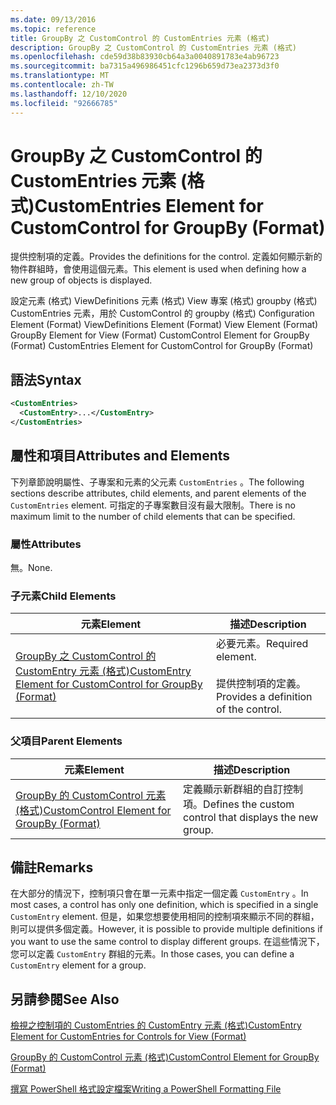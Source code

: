 ```yaml
---
ms.date: 09/13/2016
ms.topic: reference
title: GroupBy 之 CustomControl 的 CustomEntries 元素 (格式)
description: GroupBy 之 CustomControl 的 CustomEntries 元素 (格式)
ms.openlocfilehash: cde59d38b83930cb64a3a0040891783e4ab96723
ms.sourcegitcommit: ba7315a496986451cfc1296b659d73ea2373d3f0
ms.translationtype: MT
ms.contentlocale: zh-TW
ms.lasthandoff: 12/10/2020
ms.locfileid: "92666785"
---
```

# <a name="customentries-element-for-customcontrol-for-groupby-format"></a><span data-ttu-id="87ecb-103">GroupBy 之 CustomControl 的 CustomEntries 元素 (格式)</span><span class="sxs-lookup"><span data-stu-id="87ecb-103">CustomEntries Element for CustomControl for GroupBy (Format)</span></span>

<span data-ttu-id="87ecb-104">提供控制項的定義。</span><span class="sxs-lookup"><span data-stu-id="87ecb-104">Provides the definitions for the control.</span></span> <span data-ttu-id="87ecb-105">定義如何顯示新的物件群組時，會使用這個元素。</span><span class="sxs-lookup"><span data-stu-id="87ecb-105">This element is used when defining how a new group of objects is displayed.</span></span>

<span data-ttu-id="87ecb-106">設定元素 (格式) ViewDefinitions 元素 (格式) View 專案 (格式) groupby (格式) CustomEntries 元素，用於 CustomControl 的 groupby (格式) </span><span class="sxs-lookup"><span data-stu-id="87ecb-106">Configuration Element (Format) ViewDefinitions Element (Format) View Element (Format) GroupBy Element for View (Format) CustomControl Element for GroupBy (Format) CustomEntries Element for CustomControl for GroupBy (Format)</span></span>

## <a name="syntax"></a><span data-ttu-id="87ecb-107">語法</span><span class="sxs-lookup"><span data-stu-id="87ecb-107">Syntax</span></span>

```xml
<CustomEntries>
  <CustomEntry>...</CustomEntry>
</CustomEntries>
```

## <a name="attributes-and-elements"></a><span data-ttu-id="87ecb-108">屬性和項目</span><span class="sxs-lookup"><span data-stu-id="87ecb-108">Attributes and Elements</span></span>

<span data-ttu-id="87ecb-109">下列章節說明屬性、子專案和元素的父元素 `CustomEntries` 。</span><span class="sxs-lookup"><span data-stu-id="87ecb-109">The following sections describe attributes, child elements, and parent elements of the `CustomEntries` element.</span></span> <span data-ttu-id="87ecb-110">可指定的子專案數目沒有最大限制。</span><span class="sxs-lookup"><span data-stu-id="87ecb-110">There is no maximum limit to the number of child elements that can be specified.</span></span>

### <a name="attributes"></a><span data-ttu-id="87ecb-111">屬性</span><span class="sxs-lookup"><span data-stu-id="87ecb-111">Attributes</span></span>

<span data-ttu-id="87ecb-112">無。</span><span class="sxs-lookup"><span data-stu-id="87ecb-112">None.</span></span>

### <a name="child-elements"></a><span data-ttu-id="87ecb-113">子元素</span><span class="sxs-lookup"><span data-stu-id="87ecb-113">Child Elements</span></span>

|<span data-ttu-id="87ecb-114">元素</span><span class="sxs-lookup"><span data-stu-id="87ecb-114">Element</span></span>|<span data-ttu-id="87ecb-115">描述</span><span class="sxs-lookup"><span data-stu-id="87ecb-115">Description</span></span>|
|-------------|-----------------|
|[<span data-ttu-id="87ecb-116">GroupBy 之 CustomControl 的 CustomEntry 元素 (格式)</span><span class="sxs-lookup"><span data-stu-id="87ecb-116">CustomEntry Element for CustomControl for GroupBy (Format)</span></span>](./customentry-element-for-customcontrol-for-groupby-format.md)|<span data-ttu-id="87ecb-117">必要元素。</span><span class="sxs-lookup"><span data-stu-id="87ecb-117">Required element.</span></span><br /><br /> <span data-ttu-id="87ecb-118">提供控制項的定義。</span><span class="sxs-lookup"><span data-stu-id="87ecb-118">Provides a definition of the control.</span></span>|

### <a name="parent-elements"></a><span data-ttu-id="87ecb-119">父項目</span><span class="sxs-lookup"><span data-stu-id="87ecb-119">Parent Elements</span></span>

|<span data-ttu-id="87ecb-120">元素</span><span class="sxs-lookup"><span data-stu-id="87ecb-120">Element</span></span>|<span data-ttu-id="87ecb-121">描述</span><span class="sxs-lookup"><span data-stu-id="87ecb-121">Description</span></span>|
|-------------|-----------------|
|[<span data-ttu-id="87ecb-122">GroupBy 的 CustomControl 元素 (格式)</span><span class="sxs-lookup"><span data-stu-id="87ecb-122">CustomControl Element for GroupBy (Format)</span></span>](./customcontrol-element-for-groupby-format.md)|<span data-ttu-id="87ecb-123">定義顯示新群組的自訂控制項。</span><span class="sxs-lookup"><span data-stu-id="87ecb-123">Defines the custom control that displays the new group.</span></span>|

## <a name="remarks"></a><span data-ttu-id="87ecb-124">備註</span><span class="sxs-lookup"><span data-stu-id="87ecb-124">Remarks</span></span>

<span data-ttu-id="87ecb-125">在大部分的情況下，控制項只會在單一元素中指定一個定義 `CustomEntry` 。</span><span class="sxs-lookup"><span data-stu-id="87ecb-125">In most cases, a control has only one definition, which is specified in a single `CustomEntry` element.</span></span> <span data-ttu-id="87ecb-126">但是，如果您想要使用相同的控制項來顯示不同的群組，則可以提供多個定義。</span><span class="sxs-lookup"><span data-stu-id="87ecb-126">However, it is possible to provide multiple definitions if you want to use the same control to display different groups.</span></span> <span data-ttu-id="87ecb-127">在這些情況下，您可以定義 `CustomEntry` 群組的元素。</span><span class="sxs-lookup"><span data-stu-id="87ecb-127">In those cases, you can define a `CustomEntry` element for a group.</span></span>

## <a name="see-also"></a><span data-ttu-id="87ecb-128">另請參閱</span><span class="sxs-lookup"><span data-stu-id="87ecb-128">See Also</span></span>

[<span data-ttu-id="87ecb-129">檢視之控制項的 CustomEntries 的 CustomEntry 元素 (格式)</span><span class="sxs-lookup"><span data-stu-id="87ecb-129">CustomEntry Element for CustomEntries for Controls for View (Format)</span></span>](./customentry-element-for-customentries-for-controls-for-view-format.md)

[<span data-ttu-id="87ecb-130">GroupBy 的 CustomControl 元素 (格式)</span><span class="sxs-lookup"><span data-stu-id="87ecb-130">CustomControl Element for GroupBy (Format)</span></span>](./customcontrol-element-for-groupby-format.md)

[<span data-ttu-id="87ecb-131">撰寫 PowerShell 格式設定檔案</span><span class="sxs-lookup"><span data-stu-id="87ecb-131">Writing a PowerShell Formatting File</span></span>](./writing-a-powershell-formatting-file.md)
